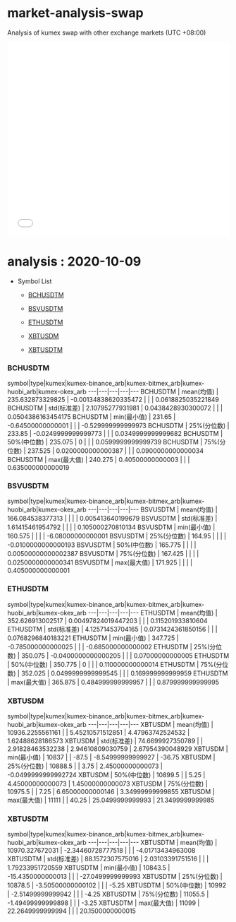 # market-analysis-swap
Analysis of kumex swap with other exchange markets (UTC +08:00)

<iframe width="100%" height="440" src="./data.html" frameborder="no" border="0" scrolling="no"></iframe>

# analysis : 2020-10-09
* Symbol List

  * [BCHUSDTM](#bchusdtm)

  * [BSVUSDTM](#bsvusdtm)

  * [ETHUSDTM](#ethusdtm)

  * [XBTUSDM](#xbtusdm)

  * [XBTUSDTM](#xbtusdtm)


### BCHUSDTM

symbol|type|kumex|kumex-binance_arb|kumex-bitmex_arb|kumex-huobi_arb|kumex-okex_arb
---|---|---|---|---
BCHUSDTM | mean(均值) | 235.632873329825 | -0.00134838620335472 |  |  | 0.0618825035221849
BCHUSDTM | std(标准差) | 2.10795277931981 | 0.0438428930300072 |  |  | 0.0504386163454175
BCHUSDTM | min(最小值) | 231.65 | -0.64500000000001 |  |  | -0.529999999999973
BCHUSDTM | 25%(分位数) | 233.85 | -0.0249999999999773 |  |  | 0.0349999999999682
BCHUSDTM | 50%(中位数) | 235.075 | 0 |  |  | 0.0599999999999739
BCHUSDTM | 75%(分位数) | 237.525 | 0.0200000000000387 |  |  | 0.0900000000000034
BCHUSDTM | max(最大值) | 240.275 | 0.40500000000003 |  |  | 0.635000000000019


### BSVUSDTM

symbol|type|kumex|kumex-binance_arb|kumex-bitmex_arb|kumex-huobi_arb|kumex-okex_arb
---|---|---|---|---
BSVUSDTM | mean(均值) | 166.084538377313 |  |  |  | 0.005413640199679
BSVUSDTM | std(标准差) | 1.61415461954792 |  |  |  | 0.105000270810134
BSVUSDTM | min(最小值) | 160.575 |  |  |  | -6.08000000000001
BSVUSDTM | 25%(分位数) | 164.95 |  |  |  | -0.0100000000000193
BSVUSDTM | 50%(中位数) | 165.775 |  |  |  | 0.00500000000002387
BSVUSDTM | 75%(分位数) | 167.425 |  |  |  | 0.0250000000000341
BSVUSDTM | max(最大值) | 171.925 |  |  |  | 0.405000000000001


### ETHUSDTM

symbol|type|kumex|kumex-binance_arb|kumex-bitmex_arb|kumex-huobi_arb|kumex-okex_arb
---|---|---|---|---
ETHUSDTM | mean(均值) | 352.626913002517 | 0.00497824019447203 |  |  | 0.115201933810604
ETHUSDTM | std(标准差) | 4.12571453704165 | 0.0731424361850156 |  |  | 0.0768296840183221
ETHUSDTM | min(最小值) | 347.725 | -0.785000000000025 |  |  | -0.685000000000002
ETHUSDTM | 25%(分位数) | 350.075 | -0.0400000000000205 |  |  | 0.07000000000005
ETHUSDTM | 50%(中位数) | 350.775 | 0 |  |  | 0.110000000000014
ETHUSDTM | 75%(分位数) | 352.025 | 0.0499999999999545 |  |  | 0.169999999999959
ETHUSDTM | max(最大值) | 365.875 | 0.484999999999957 |  |  | 0.879999999999995


### XBTUSDM

symbol|type|kumex|kumex-binance_arb|kumex-bitmex_arb|kumex-huobi_arb|kumex-okex_arb
---|---|---|---|---
XBTUSDM | mean(均值) | 10936.2255561161 |  | 5.45210571512851 | 4.47963742524532 | 1.62488628186573
XBTUSDM | std(标准差) | 74.6699927350789 |  | 2.91828463532238 | 2.94610809030759 | 2.67954390048929
XBTUSDM | min(最小值) | 10837 |  | -87.5 | -8.54999999999927 | -36.75
XBTUSDM | 25%(分位数) | 10888.5 |  | 3.75 | 2.45000000000073 | -0.0499999999992724
XBTUSDM | 50%(中位数) | 10899.5 |  | 5.25 | 4.45000000000073 | 1.45000000000073
XBTUSDM | 75%(分位数) | 10975.5 |  | 7.25 | 6.65000000000146 | 3.34999999999855
XBTUSDM | max(最大值) | 11111 |  | 40.25 | 25.0499999999993 | 21.3499999999985


### XBTUSDTM

symbol|type|kumex|kumex-binance_arb|kumex-bitmex_arb|kumex-huobi_arb|kumex-okex_arb
---|---|---|---|---
XBTUSDTM | mean(均值) | 10970.327672031 | -2.34460728777518 |  |  | -4.01713434963008
XBTUSDTM | std(标准差) | 88.1572307575016 | 2.03103391751516 |  |  | 1.79233951720559
XBTUSDTM | min(最小值) | 10843.5 | -15.4350000000013 |  |  | -27.0499999999993
XBTUSDTM | 25%(分位数) | 10878.5 | -3.50500000000102 |  |  | -5.25
XBTUSDTM | 50%(中位数) | 10992 | -2.51499999999942 |  |  | -4.25
XBTUSDTM | 75%(分位数) | 11055.5 | -1.49499999999898 |  |  | -3.25
XBTUSDTM | max(最大值) | 11099 | 22.2649999999994 |  |  | 20.1500000000015

